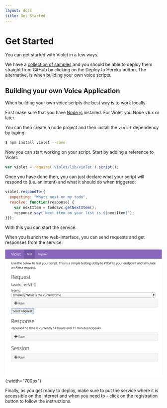 ```yaml
---
layout: docs
title: Get Started
---
```

# Get Started

You can get started with Violet in a few ways.

We have a [collection of samples](https://github.com/salesforce/violet-samples) and you should be able to deploy them straight from GitHub by clicking on the Deploy to Heroku button. The alternative, is when building your own voice scripts.

## Building your own Voice Application

When building your own voice scripts the best way is to work locally.

First make sure that you have [Node.js](https://nodejs.org) installed. For Violet you Node v6.x or later.

You can then create a node project and then install the `violet` dependency by typing:
```bash
$ npm install violet --save
```

Now you can start working on your script. Start by adding a reference to Violet:
```javascript
var violet = require('violet/lib/violet').script();
```

Once you have done then, you can just declare what your script will respond to (i.e. an intent) and what it should do when triggered:
```javascript
violet.respondTo({
  expecting: "Whats next on my todo",
  resolve: function(response) {
    var nextItem = todoSvc.getNextItem();
    response.say(`Next item on your list is ${nextItem}`);
}});
```

With this you can start the service.

When you launch the web-interface, you can send requests and get responses from the service:

![Alt text](/assets/images/content/web-tooling-ss.png){:width="700px"}

Finally, as you get ready to deploy, make sure to put the service where it is accessible on the internet and when you need to - click on the registration button to follow the instructions.
